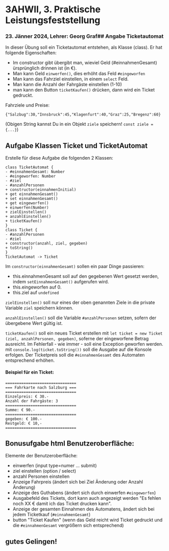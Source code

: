 # 3AHWII, 3. Praktische Leistungsfeststellung

### 23. Jänner 2024, Lehrer: Georg Graf## Angabe Ticketautomat

In dieser Übung soll ein Ticketautomat entstehen, als Klasse (class). Er hat
folgende Eigenschaften:

-   Im constructor gibt übergibt man, wieviel Geld (#einnahmenGesamt)
    ürsprünglich drinnen ist (in €).
-   Man kann Geld `einwerfen()`, dies erhöht das Feld `#eingeworfen`
-   Man kann das Fahrziel einstellen, in einem `select` Feld.
-   Man kann die Anzahl der Fahrgäste einstellen (1-10)
-   man kann den Button `ticketKaufen()` drücken, dann wird ein Ticket gedruckt.

Fahrziele und Preise:

`{"Salzbug":30,"Innsbruck":45,"Klagenfurt":40,"Graz":25,"Bregenz":60}`

(Obigen String kannst Du in ein Objekt `ziele` speichern! `const ziele = {...}`)

## Aufgabe Klassen Ticket und TicketAutomat

Erstelle für diese Aufgabe die folgenden 2 Klassen:

```plantuml
class TicketAutomat {
- #einnahmenGesamt: Number
- #eingeworfen: Number
- #ziel
- #anzahlPersonen
+ constructor(einnahmenInitial)
+ get einnahmenGesamt()
+ set einnahmenGesamt()
+ get eingeworfen()
+ einwerfen(Number)
+ zielEinstellen()
+ anzahlEinstellen()
+ ticketKaufen()
}
class Ticket {
- #anzahlPersonen
- #ziel
+ constructor(anzahl, ziel, gegeben)
+ toString()
}
TicketAutomat -> Ticket
```

Im `constructor(einnahmenGesamt)` sollen ein paar Dinge passieren:

-   this.einnahmenGesamt soll auf den gegebenen Wert gesetzt werden, indem
    `setEinnahmenGesamt()` aufgerufen wird.
-   this.eingeworfen auf 0.
-   this.ziel auf `undefined`

`zielEinstellen()` soll nur eines der oben genannten Ziele in die private
Variable `ziel` speichern können.

`anzahlEinstellen()` soll die Variable `#anzahlPersonen` setzen, sofern der
übergebene Wert gültig ist.

`ticketKaufen()` soll ein neues Ticket erstellen mit
`let ticket = new Ticket (ziel, anzahlPersonen, gegeben)`, soferne der
eingeworfene Betrag ausreicht. Im Fehlerfall - wie immer - soll eine Exception
geworfen werden. mit `console.log(ticket.toString())` soll die Ausgabe auf die
Konsole erfolgen. Der Ticketpreis soll die `#einnahmenGesamt` des Automaten
entsprechend erhöhen.

#### Beispiel für ein Ticket:

```text
===============================
=== Fahrkarte nach Salzburg ===
===============================
Einzelpreis: € 30.-
Anzahl der Fahrgäste: 3
===============================
Summe: € 90.-
===============================
gegeben: € 100.-
Restgeld: € 10,-
===============================
```

## Bonusufgabe html Benutzeroberfläche:

Elemente der Benutzeroberfläche:

-   einwerfen (input type=numer ... submit)
-   ziel einstellen (option / select)
-   anzahl Personen einstellen
-   Anzeige Fahrpreis (ändert sich bei Ziel Änderung oder Anzahl Änderung)
-   Anzeige des Guthabens (ändert sich durch einwerfen `#eingeworfen`)
-   Ausgabefeld des Tickets, dort kann auch angezeigt werden "Es fehlen noch XX
    € damit ich das Ticket drucken kann".
-   Anzeige der gesamten Einnahmen des Automatens, ändert sich bei jedem
    Ticketkauf (`#einnahmenGesamt`)
-   button "Ticket Kaufen" (wenn das Geld reicht wird Ticket gedruckt und die
    `#einnahmenGesamt` vergrößern sich entsprechend)

## gutes Gelingen!
